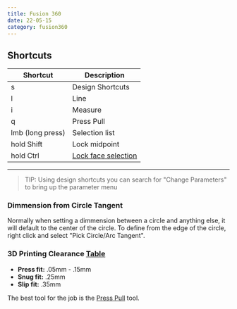 ```yaml
---
title: Fusion 360
date: 22-05-15
category: fusion360
---
```


## Shortcuts

| Shortcut          | Description 
| -                 | -
| s                 | Design Shortcuts
| l                 | Line
| i                 | Measure
| q                 | Press Pull
| lmb (long press)  | Selection list
| hold Shift        | Lock midpoint
| hold Ctrl         | [Lock face selection](https://youtu.be/zonnR575Xkc?t=1177)

---

<!-- TODO: Fix table formating -->

> TIP: Using design shortcuts you can search for "Change Parameters" to bring up the parameter menu

### Dimmension from Circle Tangent
Normally when setting a dimmension between a circle and anything else, it will default to the center of the circle. To define from the edge of the circle, right click and select "Pick Circle/Arc Tangent".

### 3D Printing Clearance [Table](https://youtu.be/zonnR575Xkc?t=1290)

- **Press fit:**    .05mm - .15mm
- **Snug fit:**     .25mm
- **Slip fit:**     .35mm

The best tool for the job is the [Press Pull](https://youtu.be/FzCm1iTf8PA?t=1275) tool.
